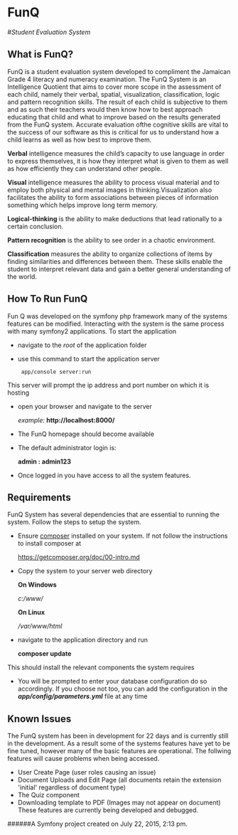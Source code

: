 
**FunQ**
====
#_Student Evaluation System_

**What is FunQ?**
---
 FunQ is a student evaluation system developed to compliment the Jamaican Grade 4 literacy and numeracy examination.
 The FunQ System is an Intelligence Quotient that aims to cover more scope in the assessment of each child, namely their verbal, spatial, visualization, classification, logic
and pattern recognition skills. The result of each child is subjective to them and as such their teachers would then know how to best approach educating that child and what to
improve based on the results generated from the FunQ system. Accurate evaluation ofthe cognitive skills are vital to the success of our software as this is critical for us to
understand how a child learns as well as how best to improve them.

**Verbal** intelligence measures the child’s capacity to use language in order to express
themselves, it is how they interpret what is given to them as well as how efficiently they
can understand other people.

**Visual** intelligence measures the ability to process visual material and to employ both
physical and mental images in thinking.Visualization also facilitates the ability to form
associations between pieces of information something which helps improve long term
memory.

**Logical-thinking** is the ability to make deductions that lead rationally to a certain
conclusion.

**Pattern recognition** is the ability to see order in a chaotic environment.

**Classification** measures the ability to organize collections of items by finding
similarities and differences between them. These skills enable the student to interpret
relevant data and gain a better general understanding of the world.


How To Run FunQ
---

Fun Q was developed on the symfony php framework many of the systems features can be modified. 
Interacting with the system is the same process with many symfony2 applications.
To start the application

 - navigate to the *root* of the application folder
 - use this command to start the application server
 
 		app/console server:run

 This server will prompt the ip address and port number on which it is hosting
 - open your browser and navigate to the server
 
 	*example:* **http://localhost:8000/**

 - The FunQ homepage should become available
 - The default administrator login is:
 
 	**admin : admin123**

 - Once logged in you have access to all the system features.

Requirements
---

FunQ System has several dependencies that are essential to running the system.
Follow the steps to setup the system.
- Ensure [composer](https://getcomposer.org/doc/00-intro.md) installed on your system. If  not follow the instructions to install composer at 
   
  https://getcomposer.org/doc/00-intro.md

- Copy the system to your server web directory

  **On Windows**
  
   *c:/www/*
  
  **On Linux**
  
  _/var/www/html_

- navigate to the application directory and run 

	**composer update**
	
This should install the relevant components the system requires

- You will be prompted to enter your database configuration
do so accordingly. If you choose not too, you can add the configuration in the 
**_app/config/parameters.yml_** file at any time

Known Issues
---

  The FunQ system has been in development for 22 days and is currently still in the development. As a result
  some of the systems features have yet to be fine tuned, however many of the basic features are operational.
  The follwing features will cause problems when being accessed.
  
 - User Create Page (user roles causing an issue)
 - Document Uploads and Edit Page (all documents retain the extension 'initial' regardless of document type)
 - The Quiz component
 - Downloading template to PDF (Images may not appear on document)
 These features are currently being developed and debugged.

















######A Symfony project created on July 22, 2015, 2:13 pm.

